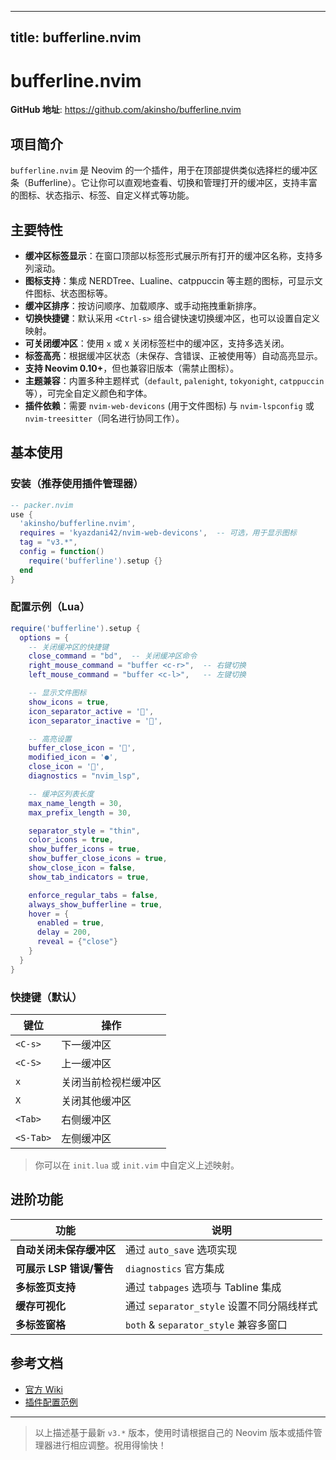 
---
title: bufferline.nvim
---

# bufferline.nvim

**GitHub 地址**: <https://github.com/akinsho/bufferline.nvim>

## 项目简介
`bufferline.nvim` 是 Neovim 的一个插件，用于在顶部提供类似选择栏的缓冲区条（Bufferline）。它让你可以直观地查看、切换和管理打开的缓冲区，支持丰富的图标、状态指示、标签、自定义样式等功能。

## 主要特性
- **缓冲区标签显示**：在窗口顶部以标签形式展示所有打开的缓冲区名称，支持多列滚动。
- **图标支持**：集成 NERDTree、Lualine、catppuccin 等主题的图标，可显示文件图标、状态图标等。
- **缓冲区排序**：按访问顺序、加载顺序、或手动拖拽重新排序。
- **切换快捷键**：默认采用 `<Ctrl-s>` 组合键快速切换缓冲区，也可以设置自定义映射。
- **可关闭缓冲区**：使用 `x` 或 `X` 关闭标签栏中的缓冲区，支持多选关闭。
- **标签高亮**：根据缓冲区状态（未保存、含错误、正被使用等）自动高亮显示。
- **支持 Neovim 0.10+**，但也兼容旧版本（需禁止图标）。
- **主题兼容**：内置多种主题样式（`default`, `palenight`, `tokyonight`, `catppuccin` 等），可完全自定义颜色和字体。
- **插件依赖**：需要 `nvim-web-devicons` (用于文件图标) 与 `nvim-lspconfig` 或 `nvim-treesitter`（同名进行协同工作）。

## 基本使用

### 安装（推荐使用插件管理器）

```lua
-- packer.nvim
use {
  'akinsho/bufferline.nvim',
  requires = 'kyazdani42/nvim-web-devicons',  -- 可选，用于显示图标
  tag = "v3.*",
  config = function()
    require('bufferline').setup {}
  end
}
```

### 配置示例（Lua）

```lua
require('bufferline').setup {
  options = {
    -- 关闭缓冲区的快捷键
    close_command = "bd",  -- 关闭缓冲区命令
    right_mouse_command = "buffer <c-r>",  -- 右键切换
    left_mouse_command = "buffer <c-l>",   -- 左键切换

    -- 显示文件图标
    show_icons = true,
    icon_separator_active = '',
    icon_separator_inactive = '',

    -- 高亮设置
    buffer_close_icon = '',
    modified_icon = '●',
    close_icon = '',
    diagnostics = "nvim_lsp",

    -- 缓冲区列表长度
    max_name_length = 30,
    max_prefix_length = 30,

    separator_style = "thin",
    color_icons = true,
    show_buffer_icons = true,
    show_buffer_close_icons = true,
    show_close_icon = false,
    show_tab_indicators = true,

    enforce_regular_tabs = false,
    always_show_bufferline = true,
    hover = {
      enabled = true,
      delay = 200,
      reveal = {"close"}
    }
  }
}
```

### 快捷键（默认）

| 键位 | 操作 |
|------|------|
| `<C-s>` | 下一缓冲区 |
| `<C-S>` | 上一缓冲区 |
| `x`    | 关闭当前检视栏缓冲区 |
| `X`    | 关闭其他缓冲区 |
| `<Tab>` | 右侧缓冲区 |
| `<S-Tab>` | 左侧缓冲区 |

> 你可以在 `init.lua` 或 `init.vim` 中自定义上述映射。

## 进阶功能

| 功能 | 说明 |
|------|------|
| **自动关闭未保存缓冲区** | 通过 `auto_save` 选项实现 |
| **可展示 LSP 错误/警告** | `diagnostics` 官方集成 |
| **多标签页支持** | 通过 `tabpages` 选项与 Tabline 集成 |
| **缓存可视化** | 通过 `separator_style` 设置不同分隔线样式 |
| **多标签窗格** | `both` & `separator_style` 兼容多窗口 |

## 参考文档

- [官方 Wiki](https://github.com/akinsho/bufferline.nvim/wiki)
- [插件配置范例](https://github.com/akinsho/bufferline.nvim)

---

> 以上描述基于最新 `v3.*` 版本，使用时请根据自己的 Neovim 版本或插件管理器进行相应调整。祝用得愉快！